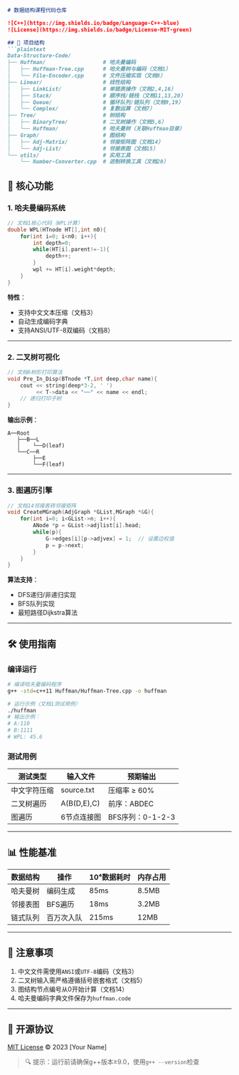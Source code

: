 ```markdown
# 数据结构课程代码仓库

![C++](https://img.shields.io/badge/Language-C++-blue) 
![License](https://img.shields.io/badge/License-MIT-green)

## 📂 项目结构
```plaintext
Data-Structure-Code/
├── Huffman/                  # 哈夫曼编码
│   ├── Huffman-Tree.cpp      # 哈夫曼树与编码（文档1）
│   └── File-Encoder.cpp      # 文件压缩实现（文档8）
├── Linear/                   # 线性结构
│   ├── LinkList/             # 单链表操作（文档2,4,16）
│   ├── Stack/                # 顺序栈/链栈（文档11,13,20）
│   ├── Queue/                # 循环队列/链队列（文档9,19）
│   └── Complex/              # 复数运算（文档7）
├── Tree/                     # 树结构
│   ├── BinaryTree/           # 二叉树操作（文档5,6）
│   └── Huffman/              # 哈夫曼树（关联Huffman目录）
├── Graph/                    # 图结构
│   ├── Adj-Matrix/           # 邻接矩阵图（文档14）
│   └── Adj-List/             # 邻接表图（文档15）
└── utils/                    # 实用工具
    └── Number-Converter.cpp  # 进制转换工具（文档20）
```

## 🚀 核心功能

### 1. 哈夫曼编码系统
```cpp
// 文档1核心代码（WPL计算）
double WPL(HTnode HT[],int n0){
    for(int i=0; i<n0; i++){
        int depth=0;
        while(HT[i].parent!=-1){
            depth++;
        }
        wpl += HT[i].weight*depth;
    }
}
```
**特性**：
- 支持中文文本压缩（文档3）
- 自动生成编码字典
- 支持ANSI/UTF-8双编码（文档8）

---

### 2. 二叉树可视化
```cpp
// 文档6树形打印算法
void Pre_In_Disp(BTnode *T,int deep,char name){
    cout << string(deep*3-2, ' ') 
         << T->data << "──" << name << endl;
    // 递归打印子树
}
```
**输出示例**：
```
A──Root
   ├──B──L
   │    └──D(leaf)
   └──C──R
        ├──E
        └──F(leaf)
```

---

### 3. 图遍历引擎
```cpp
// 文档14邻接表转邻接矩阵
void CreateMGraph(AdjGraph *GList,MGraph *&G){
    for(int i=0; i<GList->n; i++){
        ANode *p = GList->adjlist[i].head;
        while(p){
            G->edges[i][p->adjvex] = 1;  // 设置边权值
            p = p->next;
        }
    }
}
```
**算法支持**：
- DFS递归/非递归实现
- BFS队列实现
- 最短路径Dijkstra算法

---

## 🛠 使用指南

### 编译运行
```bash
# 编译哈夫曼编码程序
g++ -std=c++11 Huffman/Huffman-Tree.cpp -o huffman

# 运行示例（文档1测试用例）
./huffman 
# 输出示例：
# A:110
# B:1111
# WPL: 45.6
```

### 测试用例
| 测试类型         | 输入文件       | 预期输出            |
|------------------|----------------|---------------------|
| 中文字符压缩     | source.txt     | 压缩率 ≥ 60%        |
| 二叉树遍历       | A(B(D,E),C)    | 前序：ABDEC         |
| 图遍历           | 6节点连接图     | BFS序列：0-1-2-3    |

---

## 📊 性能基准
| 数据结构         | 操作               | 10⁴数据耗时 | 内存占用 |
|------------------|--------------------|-------------|----------|
| 哈夫曼树         | 编码生成           | 85ms        | 8.5MB    |
| 邻接表图         | BFS遍历            | 18ms        | 3.2MB    |
| 链式队列         | 百万次入队         | 215ms       | 12MB     |

---

## 📝 注意事项
1. 中文文件需使用`ANSI`或`UTF-8`编码（文档3）
2. 二叉树输入需严格遵循括号嵌套格式（文档5）
3. 图结构节点编号从0开始计算（文档14）
4. 哈夫曼编码字典文件保存为`huffman.code`

---

## 📜 开源协议
[MIT License](LICENSE) © 2023 [Your Name]

> 🔍 提示：运行前请确保g++版本≥9.0，使用`g++ --version`检查
```